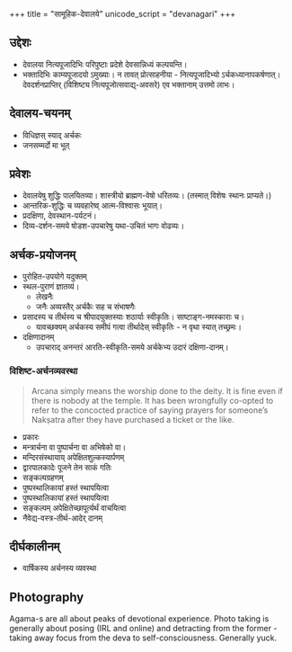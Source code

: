 +++
title = "सामूहिक-देवालये"
unicode_script = "devanagari"
+++

## उद्देशः
- देवालया नित्यपूजादिभिः परिपुष्टाः प्रदेशे देवसान्निध्यं कल्पयन्ति। 
- भक्तादिभिः काम्यपूजादयो ऽमुख्याः। न तावत् प्रोत्साहनीया - नित्यपूजादिभ्यो ऽर्चकध्यानापकर्षणात्। देवदर्शनप्राप्तिर् (विशिष्ट्य नित्यपूजोत्सवाद्य्-अवसरे) एव भक्तानाम् उत्तमो लाभः।

## देवालय-चयनम्
- विधिज्ञस् स्याद् अर्चकः
- जनसम्मर्दो मा भूत्

## प्रवेशः
- देवालयेषु शुद्धिः पालयितव्या। शास्त्रीयो ब्राह्मण-वेषो धरितव्यः। (तस्मात् विशेषः स्थानः प्राप्यते।)
- आन्तरिक-शुद्धिः च व्यवहारेष्व् आत्म-विश्वासः भूयात्।
- प्रदक्षिणा, देवस्थान-पर्यटनं।
- दिव्य-दर्शन-समये षोडश-उपचारेषु यथा-उचितं भागः वोढव्यः।

## अर्चक-प्रयोजनम्

- पुरोहित-उपयोगे यदुक्तम्
- स्थल-पुराणं ज्ञातव्यं।
  - लेखनैः
  - जनैः अव्यस्तैर् अर्चकैः सह च संभाषणैः
- प्रसादस्य च तीर्थस्य च श्रीपादयुक्तस्याः शठार्याः स्वीकृतिः। साष्टाङ्ग-नमस्काराः च।
  - यावच्छक्यम् अर्चकस्य समीपं गत्वा तीर्थादेस् स्वीकृतिः - न वृथा स्यात् तच्छ्रमः।
- दक्षिणादानम्
  - उपचाराद् अनन्तरं आरति-स्वीकृति-समये अर्चकेभ्य उदारं दक्षिणा-दानम्।

### विशिष्ट-अर्चनव्यवस्था
> Arcana simply means the worship done to the deity. It is fine even if there is nobody at the temple. It has been wrongfully co-opted to refer to the concocted practice of saying prayers for someone’s Nakṣatra after they have purchased a ticket or the like.

- प्रकारः
- मन्त्रार्चना वा पुष्पार्चना वा अभिषेको वा।
- मन्दिरसंस्थायाय् अपेक्षितशुल्कस्यार्पणम्
- द्वारपालकादेः पूजने तेन साकं गतिः
- सङ्कल्पग्रहणम्
- पुष्पस्थालिकायां हस्तं स्थापयित्वा
- पुष्पस्थालिकायां हस्तं स्थापयित्वा
- सङ्कल्पम् अपेक्षितेच्छापूर्त्यर्थं वाचयित्वा
- नैवेद्य-वस्त्र-तीर्थ-आदेर् दानम्

## दीर्घकालीनम्
- वार्षिकस्य अर्चनस्य व्यवस्था

## Photography
Agama-s are all about peaks of devotional experience. Photo taking is generally about posing (IRL and online) and detracting from the former - taking away focus from the deva to self-consciousness. Generally yuck.

